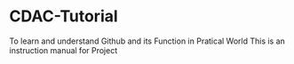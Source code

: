 # CDAC-Tutorial
To learn and understand Github and its Function in Pratical World
This is an instruction manual for Project
